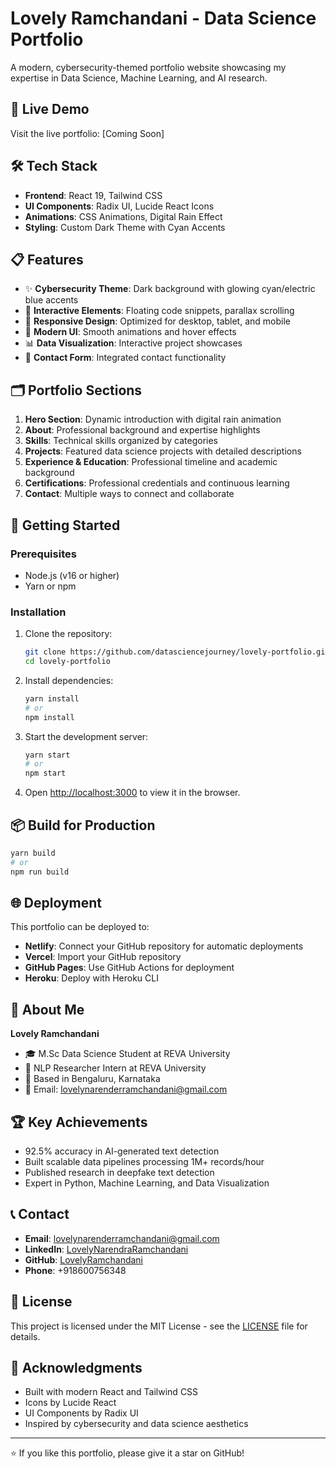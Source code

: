 # Lovely Ramchandani - Data Science Portfolio

A modern, cybersecurity-themed portfolio website showcasing my expertise in Data Science, Machine Learning, and AI research.

## 🚀 Live Demo
Visit the live portfolio: [Coming Soon]

## 🛠️ Tech Stack

- **Frontend**: React 19, Tailwind CSS
- **UI Components**: Radix UI, Lucide React Icons
- **Animations**: CSS Animations, Digital Rain Effect
- **Styling**: Custom Dark Theme with Cyan Accents

## 📋 Features

- ✨ **Cybersecurity Theme**: Dark background with glowing cyan/electric blue accents
- 🎯 **Interactive Elements**: Floating code snippets, parallax scrolling
- 📱 **Responsive Design**: Optimized for desktop, tablet, and mobile
- 🎨 **Modern UI**: Smooth animations and hover effects
- 📊 **Data Visualization**: Interactive project showcases
- 📧 **Contact Form**: Integrated contact functionality

## 🗂️ Portfolio Sections

1. **Hero Section**: Dynamic introduction with digital rain animation
2. **About**: Professional background and expertise highlights
3. **Skills**: Technical skills organized by categories
4. **Projects**: Featured data science projects with detailed descriptions
5. **Experience & Education**: Professional timeline and academic background
6. **Certifications**: Professional credentials and continuous learning
7. **Contact**: Multiple ways to connect and collaborate

## 🚀 Getting Started

### Prerequisites
- Node.js (v16 or higher)
- Yarn or npm

### Installation

1. Clone the repository:
   ```bash
   git clone https://github.com/datasciencejourney/lovely-portfolio.git
   cd lovely-portfolio
   ```

2. Install dependencies:
   ```bash
   yarn install
   # or
   npm install
   ```

3. Start the development server:
   ```bash
   yarn start
   # or
   npm start
   ```

4. Open [http://localhost:3000](http://localhost:3000) to view it in the browser.

## 📦 Build for Production

```bash
yarn build
# or
npm run build
```

## 🌐 Deployment

This portfolio can be deployed to:
- **Netlify**: Connect your GitHub repository for automatic deployments
- **Vercel**: Import your GitHub repository
- **GitHub Pages**: Use GitHub Actions for deployment
- **Heroku**: Deploy with Heroku CLI

## 👤 About Me

**Lovely Ramchandani**
- 🎓 M.Sc Data Science Student at REVA University
- 🔬 NLP Researcher Intern at REVA University
- 📍 Based in Bengaluru, Karnataka
- 📧 Email: lovelynarenderramchandani@gmail.com

## 🏆 Key Achievements

- 92.5% accuracy in AI-generated text detection
- Built scalable data pipelines processing 1M+ records/hour
- Published research in deepfake text detection
- Expert in Python, Machine Learning, and Data Visualization

## 📞 Contact

- **Email**: [lovelynarenderramchandani@gmail.com](mailto:lovelynarenderramchandani@gmail.com)
- **LinkedIn**: [LovelyNarendraRamchandani](https://linkedin.com/in/LovelyNarendraRamchandani)
- **GitHub**: [LovelyRamchandani](https://github.com/LovelyRamchandani)
- **Phone**: +918600756348

## 📄 License

This project is licensed under the MIT License - see the [LICENSE](LICENSE) file for details.

## 🙏 Acknowledgments

- Built with modern React and Tailwind CSS
- Icons by Lucide React
- UI Components by Radix UI
- Inspired by cybersecurity and data science aesthetics

---

⭐ If you like this portfolio, please give it a star on GitHub!
